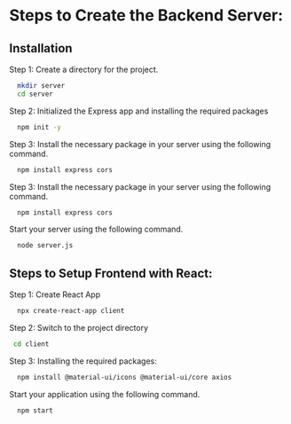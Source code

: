 
 
# Steps to Create the Backend Server:




## Installation

Step 1: Create a directory for the project.

```bash
  mkdir server
  cd server
```
Step 2: Initialized the Express app and installing the required packages

```bash
  npm init -y
```
Step 3: Install the necessary package in your server using the following command.

```bash
  npm install express cors
```
Step 3: Install the necessary package in your server using the following command.

```bash
  npm install express cors
```
Start your server using the following command.

```bash
  node server.js
```


## Steps to Setup Frontend with React:
Step 1: Create React App

```bash
  npx create-react-app client
```

 Step 2: Switch to the project directory
```bash
 cd client
```
Step 3: Installing the required packages:
```bash
  npm install @material-ui/icons @material-ui/core axios
```
Start your application using the following command.

```bash
  npm start
```
